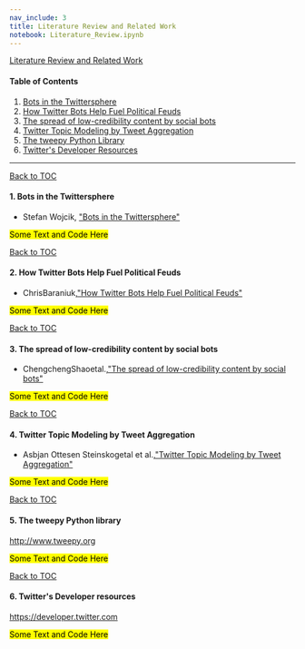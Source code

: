 ```yaml
---
nav_include: 3
title: Literature Review and Related Work
notebook: Literature_Review.ipynb
---
```


[Literature Review and Related Work](#Literature-Review-and-Related-Work) <br/>
<a id ='TOC'></a>
#### Table of Contents
1. [Bots in the Twittersphere](#Bots-in-the-Twittersphere) <br/>
2. [How Twitter Bots Help Fuel Political Feuds](#How-Twitter-Bots-Help-Fuel-Political-Feuds) <br/>
3. [The spread of low-credibility content by social bots](#The-spread-of-low-credibility-content-by-social-bots) <br/>
4. [Twitter Topic Modeling by Tweet Aggregation](#Twitter-Topic-Modeling-by-Tweet-Aggregation) <br/>
5. [The tweepy Python Library](#tweepy-library) <br/>
6. [Twitter's Developer Resources](#twitter-developer) <br/> 

___

[Back to TOC](#TOC) <br/>
<a id ='Bots-in-the-Twittersphere'></a>
#### 1. Bots in the Twittersphere

 * Stefan Wojcik, ["Bots in the Twittersphere"](http://www.pewinternet.org/2018/04/09/bots-in-the-twittersphere/)

<mark> Some Text and Code Here </mark>

[Back to TOC](#TOC) <br/>
<a id ='How-Twitter-Bots-Help-Fuel-Political-Feuds'></a>
#### 2. How Twitter Bots Help Fuel Political Feuds

  * ChrisBaraniuk,["How Twitter Bots Help Fuel Political Feuds"](https://www.scientificamerican.com/article/how-twitter-bots-help-fuel-political-feuds/)
  
<mark> Some Text and Code Here </mark>

[Back to TOC](#TOC) <br/>
<a id ='The-spread-of-low-credibility-content-by-social-bots'></a>
#### 3. The spread of low-credibility content by social bots

  * ChengchengShaoetal.,["The spread of low-credibility content by social bots"](https://arxiv.org/pdf/1707.07592.pdf)

<mark> Some Text and Code Here </mark>

[Back to TOC](#TOC) <br/>
<a id ='Twitter-Topic-Modeling-by-Tweet-Aggregation'></a>
#### 4. Twitter Topic Modeling by Tweet Aggregation

  * Asbjan Ottesen Steinskogetal et al.,["Twitter Topic Modeling by Tweet Aggregation"](http://www.aclweb.org/anthology/W17-0210)

<mark> Some Text and Code Here </mark>

[Back to TOC](#TOC) <br/>
<a id ='tweepy-library'></a>
#### 5. The tweepy Python library
http://www.tweepy.org <br/>

<mark> Some Text and Code Here </mark>

[Back to TOC](#TOC) <br/>
<a id ='twitter-developer'></a>
#### 6. Twitter's Developer resources
https://developer.twitter.com <br/>

<mark> Some Text and Code Here </mark>
